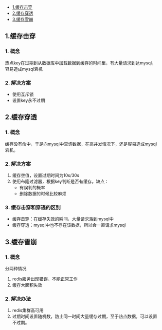 <!-- TOC -->
- [1.缓存击穿](#_1缓存击穿)
- [2.缓存穿透](#_2缓存穿透)
- [3.缓存雪崩](#_3缓存雪崩)
<!-- /TOC -->

## 1.缓存击穿
### 1. 概念
热点key在过期到从数据库中加载数据到缓存的时间里，有大量请求到达mysql，容易造成mysql宕机

### 2. 解决方案
- 使用互斥锁
- 设置key永不过期

## 2.缓存穿透
### 1. 概念
缓存没有命中，于是向mysql中查询数据，在高并发情况下，还是容易造成mysql宕机。

### 2. 解决方案
1. 缓存空值，设置过期时间为10s/30s
2. 使用布隆过滤器，根据key判断是否有缓存，缺点：
    - 有误判的概率
    - 删除数据的时候比较麻烦

### 3. 缓存击穿和穿透的区别
- 缓存击穿：在缓存失效的瞬间，大量请求落到mysql中
- 缓存穿透：mysql中也不存在该数据，所以会一直请求mysql

## 3.缓存雪崩

### 1. 概念
分两种情况
1. redis服务出现错误，不能正常工作
2. 缓存大面积失效

### 2. 解决办法
1. redis集群高可用
2. 过期时间设置随机数，防止同一时间大量缓存过期，至于热点数据，可以设置不过期。